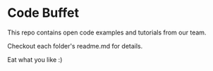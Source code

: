 # Code Buffet

This repo contains open code examples and tutorials from our team.

Checkout each folder's readme.md for details.

Eat what you like :)
